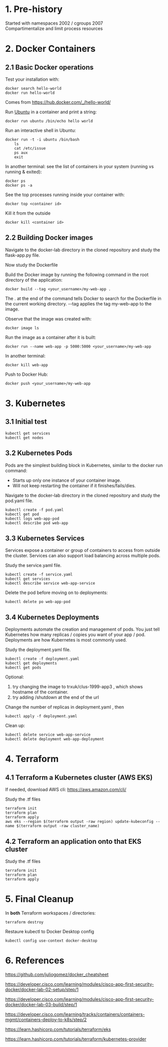 # 1. Pre-history
Started with namespaces 2002 / cgroups 2007  
Compartimentalize and limit process resources

# 2. Docker Containers
## 2.1 Basic Docker operations
Test your installation with:

    docker search hello-world
    docker run hello-world

Comes from https://hub.docker.com/_/hello-world/
    
Run [Ubuntu](https://en.wikipedia.org/wiki/Ubuntu) in a container and print a string:

    docker run ubuntu /bin/echo hello world

Run an interactive shell in Ubuntu:

    docker run -t -i ubuntu /bin/bash
        ls
        cat /etc/issue
        ps aux
        exit

In another terminal: see the list of containers in your system (running vs running & exited):

	docker ps
    docker ps -a

See the top processes running inside your container with:

    docker top <container id>

Kill it from the outside
    
    docker kill <container id>

## 2.2 Building Docker images
Navigate to the docker-lab directory in the cloned repository and study the flask-app.py file. 

Now study the Dockerfile

Build the Docker image by running the following command in the root directory of the application:

    docker build --tag <your_username>/my-web-app .

The . at the end of the command tells Docker to search for the Dockerfile in the current working directory. --tag applies the tag my-web-app to the image. 

Observe that the image was created with:

    docker image ls

Run the image as a container after it is built:

    docker run --name web-app -p 5000:5000 <your_username>/my-web-app

In another terminal:

    docker kill web-app

Push to Docker Hub:

    docker push <your_username>/my-web-app


# 3. Kubernetes 
## 3.1 Initial test
    kubectl get services
    kubectl get nodes

## 3.2 Kubernetes Pods
Pods are the simplest building block in Kubernetes, similar to the docker run command:
* Starts up only one instance of your container image.
* Will not keep restarting the container if it finishes/fails/dies.

Navigate to the docker-lab directory in the cloned repository and study the pod.yaml file.

    kubectl create -f pod.yaml
    kubectl get pod
    kubectl logs web-app-pod
    kubectl describe pod web-app

## 3.3 Kubernetes Services
Services expose a container or group of containers to access from outside the cluster. Services can also support load balancing across multiple pods.

Study the service.yaml file.

    kubectl create -f service.yaml
    kubectl get services
    kubectl describe service web-app-service

Delete the pod before moving on to deployments:

    kubectl delete po web-app-pod

## 3.4 Kubernetes Deployments
Deployments automate the creation and management of pods. You just tell Kubernetes how many replicas / copies you want of your app / pod. Deployments are how Kubernetes is most commonly used.

Study the deployment.yaml file.

    kubectl create -f deployment.yaml
    kubectl get deployments
    kubectl get pods

Optional: 
1. try changing the image to trxuk/clus-1999-app3 , which shows hostname of the container.
2. try adding /shutdown at the end of the url

Change the number of replicas in deployment.yaml , then

    kubectl apply -f deployment.yaml

Clean up:

    kubectl delete service web-app-service
    kubectl delete deployment web-app-deployment

# 4. Terraform 
## 4.1 Terraform a Kubernetes cluster (AWS EKS)
If needed, download AWS cli: https://aws.amazon.com/cli/

Study the .tf files

    terraform init
    terraform plan
    terraform apply
    aws eks --region $(terraform output -raw region) update-kubeconfig --name $(terraform output -raw cluster_name)

## 4.2 Terraform an application onto that EKS cluster
Study the .tf files

    terraform init
    terraform plan
    terraform apply

# 5. Final Cleanup
In **both** Terraform workspaces / directories:

    terraform destroy

Restaure kubectl to Docker Desktop config

    kubectl config use-context docker-desktop

# 6. References
https://github.com/juliogomez/docker_cheatsheet

https://developer.cisco.com/learning/modules/cisco-app-first-security-docker/docker-lab-02-setup/step/1

https://developer.cisco.com/learning/modules/cisco-app-first-security-docker/docker-lab-03-build/step/1

https://developer.cisco.com/learning/tracks/containers/containers-mgmt/containers-deploy-to-k8s/step/2

https://learn.hashicorp.com/tutorials/terraform/eks

https://learn.hashicorp.com/tutorials/terraform/kubernetes-provider
